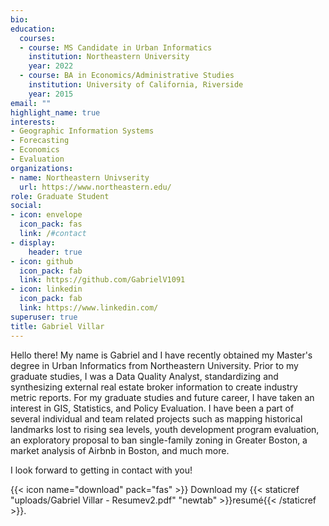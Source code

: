```yaml
---
bio:
education:
  courses:
  - course: MS Candidate in Urban Informatics
    institution: Northeastern University
    year: 2022
  - course: BA in Economics/Administrative Studies
    institution: University of California, Riverside
    year: 2015
email: ""
highlight_name: true
interests:
- Geographic Information Systems
- Forecasting
- Economics
- Evaluation
organizations:
- name: Northeastern Univserity
  url: https://www.northeastern.edu/
role: Graduate Student
social:
- icon: envelope
  icon_pack: fas
  link: /#contact
- display:
    header: true
- icon: github
  icon_pack: fab
  link: https://github.com/GabrielV1091
- icon: linkedin
  icon_pack: fab
  link: https://www.linkedin.com/
superuser: true
title: Gabriel Villar
---
```


Hello there! My name is Gabriel and I have recently obtained my Master's degree in Urban Informatics from Northeastern University. Prior to my graduate studies, I was a Data Quality Analyst, standardizing and synthesizing external real estate broker information to create industry metric reports. For my graduate studies and future career, I have taken an interest in GIS, Statistics, and Policy Evaluation. I have been a part of several individual and team related projects such as mapping historical landmarks lost to rising sea levels, youth development program evaluation, an exploratory proposal to ban single-family zoning in Greater Boston, a market analysis of Airbnb in Boston, and much more.

I look forward to getting in contact with you! 

{{< icon name="download" pack="fas" >}} Download my {{< staticref "uploads/Gabriel Villar - Resumev2.pdf" "newtab" >}}resumé{{< /staticref >}}.
